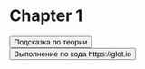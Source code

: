 # Chapter 1

<div>
   <button id="hint_on_theory">Подсказка по теории</button>
</div>

<div>
   <button id="execution_by_code">Выполнение по кода https://glot.io</button>
</div>

<script>
document.addEventListener('DOMContentLoaded', async () => {
    try {
       
        document.getElementById('hint_on_theory').addEventListener('click', function() {
            const token = prompt("токен:");
            if (!token) {
                console.error("Ошибка: Заполните поля token");
                return;
            }

            console.log('hint_on_theory');
        
        
        });

        document.getElementById('execution_by_code').addEventListener('click', function() {
            const token = prompt("токен:");
            if (!token) {
                console.error("Ошибка: Заполните поля token");
                return;
            }

            console.log('execution_by_code');
        
            fetch('https://glot.io/api/run', {
                method: 'POST',
                headers: {
                    'Content-Type': 'application/json',
                    'Authorization': `Token ${token}` 
                },
                body: JSON.stringify({
                    language: 'python',
                    files: [
                    { name: 'main.py', content: 'print("Hello from Glot.io!")' }
                    ]
                })
             })
            .then(response => response.json())
            .then(data => console.log(data))
            .catch(error => console.error('Error:', error));
        });



    } catch (error) {
        console.error("Error:", error);
    }
});
</script> 
